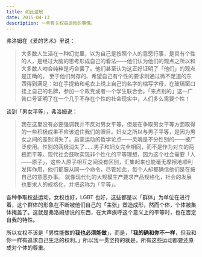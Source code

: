 ```yaml
---
title: 如此这般
date: 2015-04-13
description: 一些有关权益运动的事情。
---
```


弗洛姆在《爱的艺术》里说：
> 大多数人生活在一种幻觉里，以为自己是按照个人的意愿行事，是具有个性的人，是经过大脑的思考形成自己的看法——他们认为他们的观点之所以和大多数人吻合纯粹是巧合罢了。他们甚至认为这正好证明了「他们」的观点是正确的。
> 至于他们尚存的、希望自己有个性的要求则通过微不足道的东西得到满足：如在手提箱和毛衣上绣上自己的名字的缩写字母，在玻璃窗口挂上自己的名牌，参加一个政党或者一个学生联合会。「来点别的」这一广告口号证明了在一个几乎不存在个性的社会现实中，人们多么需要个性！

谈到「男女平等」，弗洛姆说：
> 我在这里没有必要强调我并不反对男女平等，但是在争取男女平等方面取得的一些积极成果不应该遮住我们的眼目。妇女之所以与男子平等，是因为男女之间的差别消失了。启蒙运动的哲学论点——灵魂是不分性别的——被广泛使用。性别的两极消失了……男子和妇女完全相同，而不是作为对立的两极而平等。现代社会鼓吹实现非个性化的平等理想，因为这个社会需要「人——原子」，这些人原子相互之间没有区别，汇集起来也能毫无摩擦地顺利发挥作用，他们都服从同一个命令，尽管如此，每个人却都确信他们是在按自己的意愿办事。 就像现代化的大规模生产要求产品规格化，社会的发展也要求人的规格化，并把这称为「平等」。

各种争取权益运动，女权也好，LGBT 也好，这些都是以「群体」为单位在进行着，这个群体的形象在不断被他们自己的「主张」塑造成形，然而个体，个体被集体掩盖了。这就是弗洛姆想说的东西，在大声疾呼这个意义上的平等时，也在否定自我的特性。

所以女权不该是「男性能做的**我也必须能做**」，而是，「**我的确和你不一样**，但我和你一样有追求自己生活的权利。」所以我一贯坚持的就是，所有这些运动都要还原成对个体的尊重。
